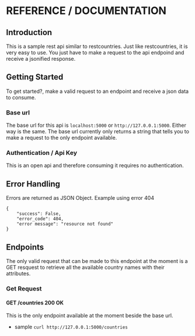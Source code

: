 # REFERENCE / DOCUMENTATION

## Introduction

This is a sample rest api similar to restcountries. Just like restcountries, it is very easy to use. You just have to make a request to the api endpoind and receive a jsonified response.

## Getting Started

To get started?, make a valid request to an endpoint and receive a json data to consume.

### Base url

The base url for this api is `localhost:5000` or `http://127.0.0.1:5000`. Either way is the same. The base url currently only returns a string that tells you to make a request to the only endpoint available.

### Authentication / Api Key

This is an open api and therefore consuming it requires no authentication.

## Error Handling

Errors are returned as JSON Object.
Example using error 404

```
{
    "success": False,
    "error_code": 404,
    "error message": "resource not found"
}

```

## Endpoints

The only valid request that can be made to this endpoint at the moment is a GET resquest to retrieve all the available country names with their attributes.

### Get Request

#### GET /countries 200 OK

This is the only endpoint available at the moment beside the base url.

- sample `curl http://127.0.0.1:5000/countries`

```

```

